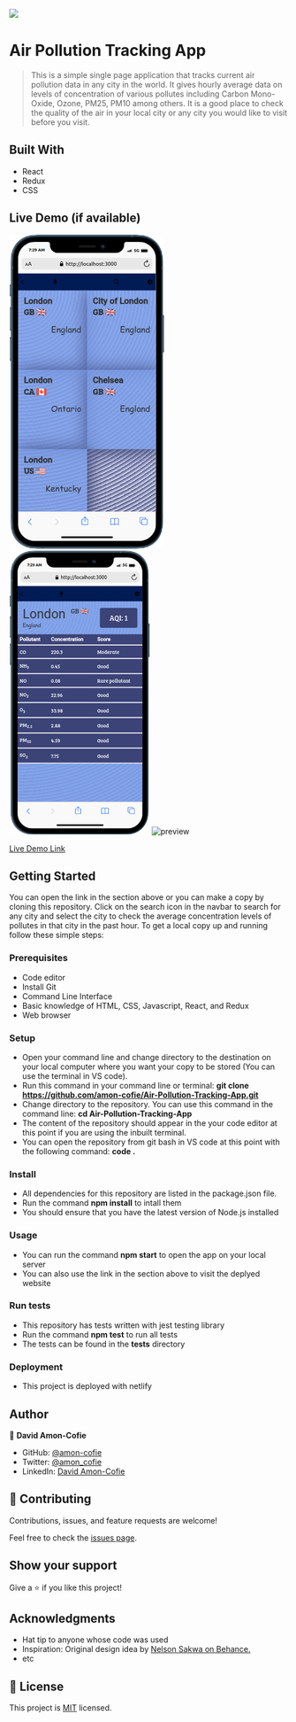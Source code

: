 ![](https://img.shields.io/badge/Microverse-blueviolet)

# Air Pollution Tracking App

> This is a simple single page application that tracks current air pollution data in any city in the world. It gives hourly average data on levels of concentration of various pollutes including Carbon Mono-Oxide, Ozone, PM25, PM10 among others. It is a good place to check the quality of the air in your local city or any city you would like to visit before you visit.

## Built With

- React
- Redux
- CSS

## Live Demo (if available)

![Homepage](./src/resources/images/Homepage.png) ![Details](./src/resources/images/Details.png)
![preview](./src/resources/images/preview.gif)

[Live Demo Link](https://airpollutiontracker.netlify.app/)

## Getting Started

You can open the link in the <live demo> section above or you can make a copy by cloning this repository. Click on the search icon in the navbar to search for any city and select the city to check the average concentration levels of pollutes in that city in the past hour.
To get a local copy up and running follow these simple steps:

### Prerequisites

- Code editor
- Install Git
- Command Line Interface
- Basic knowledge of HTML, CSS, Javascript, React, and Redux
- Web browser

### Setup

- Open your command line and change directory to the destination on your local computer where you want your copy to be stored (You can use the terminal in VS code).
- Run this command in your command line or terminal: **git clone https://github.com/amon-cofie/Air-Pollution-Tracking-App.git**
- Change directory to the repository. You can use this command in the command line: **cd Air-Pollution-Tracking-App**
- The content of the repository should appear in the your code editor at this point if you are using the inbuilt terminal.
- You can open the repository from git bash in VS code at this point with the following command: **code .**

### Install

- All dependencies for this repository are listed in the package.json file.
- Run the command **npm install** to intall them
- You should ensure that you have the latest version of Node.js installed

### Usage

- You can run the command **npm start** to open the app on your local server
- You can also use the link in the <live demo> section above to visit the deplyed website

### Run tests

- This repository has tests written with jest testing library
- Run the command **npm test** to run all tests
- The tests can be found in the **tests** directory

### Deployment

- This project is deployed with netlify

## Author

👤 **David Amon-Cofie**

- GitHub: [@amon-cofie](https://github.com/amon-cofie)
- Twitter: [@amon_cofie](https://twitter.com/amon_cofie)
- LinkedIn: [David Amon-Cofie](https://www.linkedin.com/in/damon-cofie/)

## 🤝 Contributing

Contributions, issues, and feature requests are welcome!

Feel free to check the [issues page](https://github.com/amon-cofie/Air-Pollution-Tracking-App/issues).

## Show your support

Give a ⭐️ if you like this project!

## Acknowledgments

- Hat tip to anyone whose code was used
- Inspiration: Original design idea by [Nelson Sakwa on Behance.](https://www.behance.net/sakwadesignstudio)
- etc

## 📝 License

This project is [MIT](https://github.com/amon-cofie/Air-Pollution-Tracking-App/blob/dev/LICENSE) licensed.

